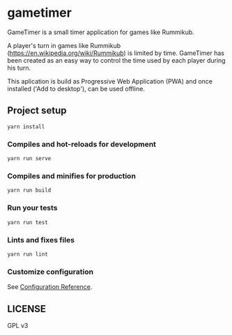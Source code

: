 # gametimer

GameTimer is a small timer application for games like Rummikub.

A player's turn in games like Rummikub (https://en.wikipedia.org/wiki/Rummikub) is limited by time. GameTimer has been created as an easy way to control the time used by each player during his turn.

This aplication is build as Progressive Web Application (PWA) and once installed ('Add to desktop'), can be used offline.


## Project setup
```
yarn install
```

### Compiles and hot-reloads for development
```
yarn run serve
```

### Compiles and minifies for production
```
yarn run build
```

### Run your tests
```
yarn run test
```

### Lints and fixes files
```
yarn run lint
```

### Customize configuration
See [Configuration Reference](https://cli.vuejs.org/config/).

## LICENSE
GPL v3
